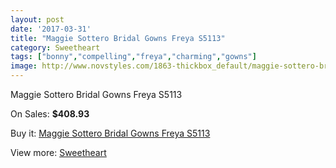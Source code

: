```yaml
---
layout: post
date: '2017-03-31'
title: "Maggie Sottero Bridal Gowns Freya S5113"
category: Sweetheart
tags: ["bonny","compelling","freya","charming","gowns"]
image: http://www.novstyles.com/1863-thickbox_default/maggie-sottero-bridal-gowns-freya-s5113.jpg
---
```

Maggie Sottero Bridal Gowns Freya S5113

On Sales: **$408.93**
<a href="https://www.novstyles.com/en/sweetheart/1054-maggie-sottero-bridal-gowns-freya-s5113.html"><amp-img layout="responsive" width="600" height="600" src="//www.novstyles.com/1863-thickbox_default/maggie-sottero-bridal-gowns-freya-s5113.jpg" alt="Maggie Sottero Bridal Gowns Freya S5113 0" /></a>
<a href="https://www.novstyles.com/en/sweetheart/1054-maggie-sottero-bridal-gowns-freya-s5113.html"><amp-img layout="responsive" width="600" height="600" src="//www.novstyles.com/1864-thickbox_default/maggie-sottero-bridal-gowns-freya-s5113.jpg" alt="Maggie Sottero Bridal Gowns Freya S5113 1" /></a>

Buy it: [Maggie Sottero Bridal Gowns Freya S5113](https://www.novstyles.com/en/sweetheart/1054-maggie-sottero-bridal-gowns-freya-s5113.html "Maggie Sottero Bridal Gowns Freya S5113")

View more: [Sweetheart](https://www.novstyles.com/en/7-sweetheart "Sweetheart")